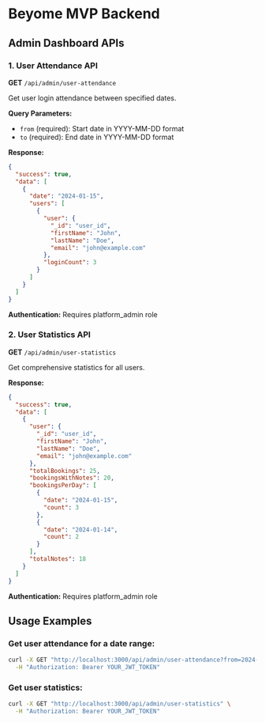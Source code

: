 # Beyome MVP Backend

## Admin Dashboard APIs

### 1. User Attendance API
**GET** `/api/admin/user-attendance`

Get user login attendance between specified dates.

**Query Parameters:**
- `from` (required): Start date in YYYY-MM-DD format
- `to` (required): End date in YYYY-MM-DD format

**Response:**
```json
{
  "success": true,
  "data": [
    {
      "date": "2024-01-15",
      "users": [
        {
          "user": {
            "_id": "user_id",
            "firstName": "John",
            "lastName": "Doe",
            "email": "john@example.com"
          },
          "loginCount": 3
        }
      ]
    }
  ]
}
```

**Authentication:** Requires platform_admin role

### 2. User Statistics API
**GET** `/api/admin/user-statistics`

Get comprehensive statistics for all users.

**Response:**
```json
{
  "success": true,
  "data": [
    {
      "user": {
        "_id": "user_id",
        "firstName": "John",
        "lastName": "Doe",
        "email": "john@example.com"
      },
      "totalBookings": 25,
      "bookingsWithNotes": 20,
      "bookingsPerDay": [
        {
          "date": "2024-01-15",
          "count": 3
        },
        {
          "date": "2024-01-14",
          "count": 2
        }
      ],
      "totalNotes": 18
    }
  ]
}
```

**Authentication:** Requires platform_admin role

## Usage Examples

### Get user attendance for a date range:
```bash
curl -X GET "http://localhost:3000/api/admin/user-attendance?from=2024-01-01&to=2024-01-31" \
  -H "Authorization: Bearer YOUR_JWT_TOKEN"
```

### Get user statistics:
```bash
curl -X GET "http://localhost:3000/api/admin/user-statistics" \
  -H "Authorization: Bearer YOUR_JWT_TOKEN"
```

